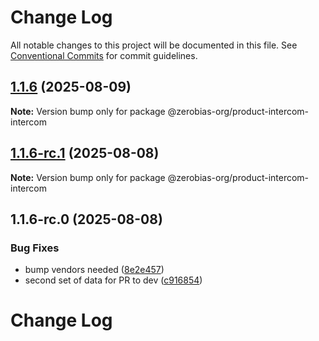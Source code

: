 # Change Log

All notable changes to this project will be documented in this file.
See [Conventional Commits](https://conventionalcommits.org) for commit guidelines.

## [1.1.6](https://github.com/zerobias-org/product/compare/@zerobias-org/product-intercom-intercom@1.1.6-rc.1...@zerobias-org/product-intercom-intercom@1.1.6) (2025-08-09)

**Note:** Version bump only for package @zerobias-org/product-intercom-intercom





## [1.1.6-rc.1](https://github.com/zerobias-org/product/compare/@zerobias-org/product-intercom-intercom@1.1.6-rc.0...@zerobias-org/product-intercom-intercom@1.1.6-rc.1) (2025-08-08)

**Note:** Version bump only for package @zerobias-org/product-intercom-intercom





## 1.1.6-rc.0 (2025-08-08)


### Bug Fixes

* bump vendors needed ([8e2e457](https://github.com/zerobias-org/product/commit/8e2e457e0b5d7141a05e8f2c178bc2854f2b7178))
* second set of data for PR to dev ([c916854](https://github.com/zerobias-org/product/commit/c916854bcf229b1c2042ffdea18472d66a061aaf))





# Change Log

